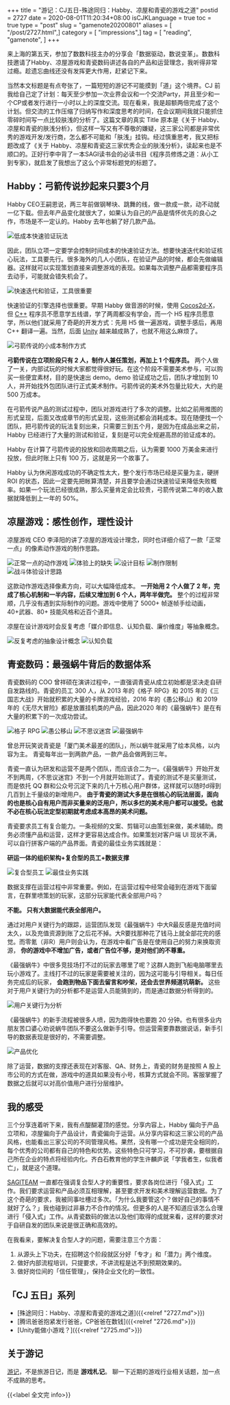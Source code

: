 +++
title = "游记：CJ五日-殊途同归：Habby、凉屋和青瓷的游戏之道"
postid = 2727
date = 2020-08-01T11:20:34+08:00
isCJKLanguage = true
toc = true
type = "post"
slug = "gamenote20200801"
aliases = [ "/post/2727.html",]
category = [ "impressions",]
tag = [ "reading", "gamenote", ]
+++

来上海的第五天，参加了数数科技主办的分享会「数据驱动，数说变革」。数数科技邀请了Habby、凉屋游戏和青瓷数码讲述各自的产品和运营理念，我听得非常过瘾。趁遗忘曲线还没有发挥更大作用，赶紧记下来。

当然本文标题是有点夸张了，一篇短短的游记不可能摸到「道」这个境界。CJ 前我给自己定了计划：每天至少参加一次业界会议和一个交流Party，并且至少和一个CP或者发行进行一小时以上的深度交流。现在看来，我是超额两倍完成了这个计划。但交流的工作压缩了归纳写作和深度思考的时间，在会议期间我就只能抓住零碎时间写一点比较肤浅的分析了。这篇文章的真实 Title 原本是《关于 Habby、凉屋和青瓷的肤浅分析》，但这样一写又有不尊敬的嫌疑，这三家公司都是非常优秀的游戏开发/发行商，怎么都不可能和「肤浅」挂钩。经过慎重思考，我又把标题改成了《关于 Habby、凉屋和青瓷这三家优秀企业的肤浅分析》，读起来也是不顺口的。正好行李中背了一本SAGI读书会的必读书目《程序员修炼之道：从小工到专家》，就启发了我想出了这么个非常标题党的标题了。<!--more-->

## Habby：弓箭传说抄起来只要3个月

 Habby CEO王嗣恩说，两三年前做钢琴块、跳舞的线，做一款成一款，动不动就一亿下载。但去年产品变化就很大了，如果认为自己的产品是情怀优先的良心之作，市场是不一定认的。Habby 去年也躺了好几款产品。

 ![低成本快速验证玩法](/uploads/2020/08/habby1.jpg)

 因此，团队立项一定要学会控制时间成本的快速验证方法。想要快速迭代和验证核心玩法，工具要先行。很多海外的几人小团队，在验证产品的时候，都会先做编辑器。这样就可以实现策划直接来调整游戏的表现。如果每次调整产品都需要程序员去动手，可能就会错失机会了。

 ![快速迭代和验证，工具很重要](/uploads/2020/08/habby2.jpg)

 快速验证的引擎选择也很重要。早期 Habby 做音游的时候，使用 [Cocos2d-X](/tag/cocos2d-x/)，但 [C++](/tag/cpp/) 程序员不愿意学五线谱，学了两周都没有学会，而一个 H5 程序员愿意学，所以他们就采用了奇葩的开发方式：先用 H5 做一遍游戏，调整手感后，再用 C++ 翻译一遍。当然，后面 [Unity](/tag/unity/) 越来越成熟了，也就不用这么麻烦了。

 ![弓箭传说的小成本制作方式](/uploads/2020/08/habby3.jpg)
 
 **弓箭传说在立项阶段只有 2 人，制作人兼任策划，再加上 1 个程序员。** 两个人做了一关，内部试玩的时候大家都觉得很好玩。在这个阶段不需要美术参与，可以购买一些便宜素材，目的是快速出 demo。demo 验证成功之后，团队才增加到 10 人，并开始找外包团队进行正式美术制作。弓箭传说的美术外包量比较大，大约是 500 万成本。
 
 在弓箭传说产品的测试过程中，团队对游戏进行了多次的调整。比如之前用推图的形式呈现，后面又改成章节的形式呈现，这些测试都会消耗成本。现在随便找一个团队，把弓箭传说的玩法复刻出来，只需要三到五个月，是因为在成品出来之前，Habby 已经进行了大量的测试和验证，复刻是可以完全规避高昂的验证成本的。

Habby 在计算了弓箭传说的投放和回收周期之后，认为需要 1000 万美金来进行投放，但此时账上只有 100 万，这就是另一个故事了。

Habby 认为休闲游戏成功的不确定性太大，整个发行市场已经是买量为主，硬拼 ROI 的状态，因此一定要先把帐算清楚，并且要学会通过快速验证来降低失败概率。如果一个玩法已经很成熟，那么买量肯定会比较贵，弓箭传说第二年的收入数据就降低到上一年的 50%。

## 凉屋游戏：感性创作，理性设计

凉屋游戏 CEO 李泽阳的讲了凉屋的游戏设计理念，同时也详细介绍了一款「正常一点」的像素动作游戏的制作思路。

 ![正常一点的动作游戏](/uploads/2020/08/liangwu1.jpg)
 ![体验上的缺失](/uploads/2020/08/liangwu2.jpg)
 ![设计目标](/uploads/2020/08/liangwu3.jpg)
 ![制作限制](/uploads/2020/08/liangwu4.jpg)
 ![战斗体验设计思路](/uploads/2020/08/liangwu5.jpg)

 这款动作游戏选择像素方向，可以大幅降低成本。 **一开始用 2 个人做了 2 年，完成了核心机制和一半内容，后续又增加到 6 个人，两年半做完。** 整个的过程非常顺，几乎没有遇到实际制作的问题。游戏中使用了 5000+ 帧逐帧手绘动画，40+武器、80+ 技能风格和近百个道具。

凉屋在设计游戏时会反复考虑「媒介即信息、认知负载、廉价维度」等抽象概念。

 ![反复考虑的抽象设计概念](/uploads/2020/08/liangwu7.jpg)
 ![认知负载](/uploads/2020/08/liangwu6.jpg)

## 青瓷数码：最强蜗牛背后的数据体系

青瓷数码的 COO 曾祥硕在演讲过程中，一直强调青瓷从成立初始都是坚决走自研自发路线的。青瓷的员工 300 人，从 2013 年的《格子 RPG》和 2015 年的《三国志大战》开始就积累的大量的卡牌游戏经验，2016 年的《愚公移山》和 2019 年的《无尽大冒险》都是放置挂机类的产品，因此2020 年的《最强蜗牛》是在有大量的积累下的一次成功尝试。

 ![格子 RPG](/uploads/2020/08/qingci1.jpg)
 ![愚公移山](/uploads/2020/08/qingci2.jpg)
 ![不思议迷宫](/uploads/2020/08/qingci3.jpg)
 ![最强蜗牛](/uploads/2020/08/qingci4.jpg)

 曾总开玩笑说青瓷是「厦门美术最差的团队」，所以蜗牛就采用了绘本风格，以内容为主。 青瓷每年出一到两款产品，一款产品会做两到三年。

 青瓷一直认为研发和运营不是两个团队，而应该合二为一。《最强蜗牛》开始开发不到两周，《不思议迷宫》不到一个月就开始测试了。青瓷的测试不是买量测试，而是依托 QQ 群和公众号沉淀下来的几十万核心用户群体，这样就可以随时d得到几百到上千量级的新增用户。 **由于青瓷的测试大多是在很核心的玩法层面，面向的也是核心自有用户而非买量来的泛用户，所以多烂的美术用户都可以接受。也就不必在核心玩法定型初期就考虑成本高昂的美术问题。**

 青瓷要求员工有复合能力。一条视频的文案、剪辑可以由策划来做，美术辅助。商务必须懂产品和运营，这样才更容易达成合作。如果策划对客户端 UI 现状不满，可以自行拼客户端的产品界面。青瓷的最佳业务实践就是：

 **研运一体的组织架构+复合型的员工+数据支撑**

 ![复合型员工](/uploads/2020/08/qingci5.jpg)
 ![最佳业务实践](/uploads/2020/08/qingci6.jpg)

 数据支撑在运营过程中非常重要。例如，在运营过程中经常会碰到在游戏下面留言，在群里喷策划的玩家，这部分玩家能代表全部用户吗？ 

 **不能。 只有大数据能代表全部用户。**

通过对用户关键行为的跟踪，运营团队发现《最强蜗牛》中大R最反感是充值时间太久，以及充值资源到账了之后花不掉。大R要找那种花了钱马上就全部花完的感觉。而零氪（非R）用户则会认为，在游戏中看广告是在使用自己的努力来换取资源， **你的游戏中不增加广告，或者广告位不够，是对他们的不尊重。**

《最强蜗牛》中很多竞技场打不过的玩家去哪里了呢？这群人跑到飞船电脑哪里去玩小游戏了。主线打不过的玩家是需要被关注的，因为这可能与引导相关。每日任务完成后的玩家， **会跑到物品下面去留言和吵架，还会去世界频道坑萌新。** 这些对于用户关键行为的分析都不是运营人员能猜到的，而是通过数据分析得到的。

 ![用户关键行为分析](/uploads/2020/08/qingci7.jpg)

 《最强蜗牛》的新手流程被很多人喷，因为跑得快也要跑 20 分钟。也有很多业内朋友苦口婆心劝说蜗牛团队不要这么做新手引导。但运营需要靠数据说话，新手引导的数据表现是很好的，不需要调整。

 ![产品优化](/uploads/2020/08/qingci8.jpg)

 除了运营，数据的支撑还表现在对客服、QA、财务上，青瓷的财务是按照 A 股上市公司的方式在做，游戏中的道具如果没有小号，核算方式就会不同。客服掌握了数据之后就可以对高价值用户进行分层维护。

## 我的感受

三个分享连着听下来，我有点醍醐灌顶的感觉。分享内容上，Habby 偏向于产品立项和，凉屋偏向于产品设计，青瓷偏向于运营。从分享内容和这三家公司的产品风格，也能看出三家公司的不同管理风格。果然，没有哪一个成功是完全相同的，每个优秀的公司都有自己的特色和优势。这些特色只可学习，不可抄袭，要根据自己所在企业的特点将经验内化。齐白石教育他的学生许麟庐说「学我者生，似我者亡」，就是这个道理。

[SAGITEAM](/tag/sagiteam/) 一直都在强调复合型人才的重要性，要求各岗位进行「侵入式」工作。我们要求运营和产品必须互相理解，甚至要求开发和美术理解运营数据。为了这个奇葩的要求，我被同事吐槽过多次。「为什么我要管这个？做好自己的事情不就好了么？」我也碰到过非暴力不合作的情况。但更多的人是不知道应该怎么合理进行「侵入式」工作。从青瓷数码的做法以及他们取得的成就来看，这样的要求对于自研自发的团队来说是很正确和高效的。

在我看来，要解决复合型人才的问题，需要注意三个方面：

1. 从源头上下功夫，在招聘这个阶段就区分好「专才」和「潜力」两个维度。
2. 做好内部流程培训，只提要求，不讲流程是达不到预期效果的。
3. 做好岗位间的「信任管理」，保持企业文化的一致性。

## 「CJ 五日」系列

- [殊途同归：Habby、凉屋和青瓷的游戏之道]({{<relref "2727.md">}})
- [腾讯爸爸抱紧发行爸爸，CP爸爸在数钱]({{<relref "2726.md">}})
- [Unity能做小游戏？]({{<relref "2725.md">}})

## 关于游记

[游记](/tag/gamenote/)，不是旅游日记，而是 **游戏札记**。 聊一下近期的游戏行业相关话题，加一点不成熟的思考。


{{<label 全文完 info>}}